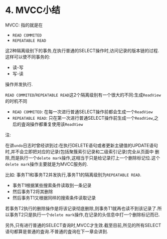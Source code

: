 # 4. MVCC小结

MVCC: 指的就是在

- `READ COMMITED`
- `REPEATABLE READ`

这2种隔离级别下的事务,在执行普通的SELECT操作时,访问记录的版本链的过程.这样可以使不同事务的:

- 读-写
- 写-读

操作并发执行.

`READ COMMITED`/`REPEATABLE READ`这2个隔离级别有一个很大的不同:生成`ReadView`的时机不同

- `READ COMMITED`: 在每一次进行普通SELECT操作前都会生成一个`ReadView`
- `REPEATABLE READ`: 只在第一次进行普通SELECT操作前生成一个`ReadView`,之后的査询操作都重复使用该`ReadView`

注:

在讲`undo`日志时曾经讲到过:在执行DELETE语句或者更新主键值的UPDATE语句时,并不会立即把对应的记录(包括聚簇索引记录和二级索引记录)完全从页面中
删除,而是执行一个`delete mark`操作,这相当于只是给记录打上一个删除标记位.这个`delete mark`操作主要就是为MVCC服务的.

比如: 事务T1和事务T2并发执行,事务T1的隔离级别为`REPEATABLE READ`.

- 事务T1根据某些搜索条件读取到一条记录
- 然后事务T2将其删除
- 然后事务T1又根据同样的搜索条件读取记录

若事务T2执行的删除操作是将该记录彻底删除,则事务T1就再也读不到该记录了.所以事务T2只是执行一个`delete mark`操作,在记录的头信息中打一个删除标记而已.

另外,只有进行普通的SELECT查询时,MVCC才生效.截至目前,所见的所有SELECT 语句都算是普通的査询.不普通的査询在下一章会讲到.
